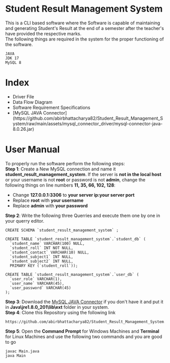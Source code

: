 <h1> Student Result Management System </h1>
This is a CLI based software where the Software is capable of maintaining and generating Student's Result at the end of a semester after the teacher's have provided the respective marks. <br>
The following things are required in the system for the proper functioning of the software. <br>

```
JAVA
JDK 17
MySQL 8
```
<h1>Index</h1>
<ul>
<li>Driver File</li>
<li>Data Flow Diagram</li>
<li>Software Requirement Specifications</li>
<li> [MySQL JAVA Connector](https://github.com/abirbhattacharya82/Student_Result_Management_System/raw/main/assets/mysql_connector_driver/mysql-connector-java-8.0.26.jar) </li>
</ul>
<h1>User Manual</h1>
To properly run the software perform the following steps: <br>
<b>Step 1</b>: Create a New MySQL connection and name it <b>student_result_management_system</b>. If the server is <b>not in the local host</b> or your username is not <b>root</b> or password is not <b>admin</b>, change the following things on line numbers <b>11, 35, 66, 102, 128</b>:
<ul>
  <li>Change <b>127.0.0.1:3306</b> to <b>your server ip:your server port</b></li>
  <li>Replace <b>root</b> with <b>your username</b></li>
  <li>Replace <b>admin</b> with <b>your password</b></li>
</ul>
<b>Step 2</b>: Write the following three Querries and execute them one by one in your querry editor.

```
CREATE SCHEMA `student_result_management_system` ;

```
```
CREATE TABLE `student_result_management_system`.`student_db` (
  `student_name` VARCHAR(100) NULL,
  `student_roll` INT NOT NULL,
  `student_contact` VARCHAR(10) NULL,
  `student_subject1` INT NULL,
  `student_subject2` INT NULL,
  PRIMARY KEY (`student_roll`));
```
```
CREATE TABLE `student_result_management_system`.`user_db` (
  `user_role` VARCHAR(1),
  `user_name` VARCHAR(45),
  `user_password` VARCHAR(45)
);
```
<b>Step 3</b>: Download the [MySQL JAVA Connector](https://github.com/abirbhattacharya82/Student_Result_Management_System/raw/main/assets/mysql_connector_driver/mysql-connector-java-8.0.26.jar) if you don't have it and put it in <b>Java\jre1.8.0_201\lib\ext</b> folder in your system. <br>
<b>Step 4</b>: Clone this Repository using the following link
```
https://github.com/abirbhattacharya82/Student_Result_Management_System.git

```
<b>Step 5</b>: Open the <b>Command Prompt</b> for Windows Machines and <b>Terminal</b> for Linux Machines and use the following two commands and you are good to go
```
javac Main.java
java Main
```
